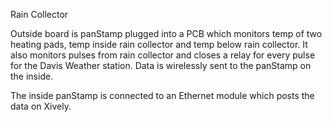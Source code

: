 Rain Collector

Outside board is panStamp plugged into a PCB which monitors temp of two heating pads, temp inside rain collector and temp below rain collector.  It also monitors pulses from rain collector and closes a relay for every pulse for the Davis Weather station.  Data is wirelessly sent to the panStamp on the inside. 

The inside panStamp is connected to an Ethernet module which posts the data on Xively.
